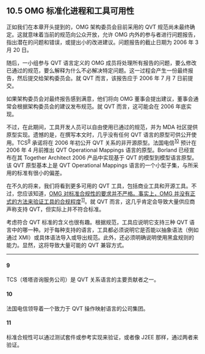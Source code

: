 ## 10.5 OMG 标准化进程和工具可用性
正如我们在本章开头提到的，OMG 架构委员会目前采用的 QVT 规范尚未最终确定。这就意味着当前的规范向公众开放，允许 OMG 内外的参与者进行问题报告，指出潜在的问题和错误，或提出小的改进建议。问题报告的截止日期为 2006 年 3 月 20 日。

随后，一小组参与 QVT 语言定义的 OMG 成员将处理所有报告的问题，要么修改已通过的规范，要么解释为什么不必解决特定问题。这一过程会产生一份最终报告，然后提交给架构委员会。就 QVT 而言，该报告应于 2006 年 7 月 7 日前提交。

如果架构委员会对最终报告感到满意，他们将向 OMG 董事会提出建议，董事会通常会根据架构委员会的建议发布规范。就 QVT 而言，这可能会在 2006 年底实现。

不过，在此期间，工具开发人员可以自由使用已通过的规范，并为 MDA 社区提供原型实现。遗憾的是，在撰写本文时，几乎没有任何 QVT 语言的原型可供公开使用。TCS<sup>[9](#9)</sup> 承诺将在 2006 年初公开 QVT 关系的非开源原型。法国电信<sup>[10](#10)</sup> 预计在 2006 年 4 月前推出 QVT Operational Mappings 语言的原型。Borland 已经宣布在其 Together Architect 2006 产品中实现基于 QVT 的模型到模型语言原型。该 QVT 原型基本上是 QVT Operational Mappings 语言的一个小型子集，与所采用的标准有很小的偏差。

在不久的将来，我们将看到更多可用的 QVT 工具，包括商业工具和开源工具。不过，您应该知道，<ins>OMG 对标准合规性的要求并不严格。事实上，OMG 并没有正式的方法来验证工具的合规程度</ins><sup>[11](#11)</sup>。就 QVT 而言，这几乎肯定会导致大量供应商声称支持 QVT，但实际上并不符合标准。

考虑符合 QVT 标准的含义也很有趣。根据规范，工具应说明它支持三种 QVT 语言中的哪一种。对于每种支持的语言，工具都必须说明它是否能以抽象语法（例如通过 XMI）或具体语法导入或导出规范。此外，还必须明确说明使用黑盒规则的能力。显然，这将导致大量可能的 QVT 兼容方式。

---
#### 9
TCS（塔塔咨询服务公司）是 QVT 关系语言的主要贡献者之一。

#### 10
法国电信领导着一个致力于 QVT 操作映射语言的公司集团。

#### 11
标准合规性可以通过测试套件或参考实现来验证，或者像 J2EE 那样，通过两者来验证。
